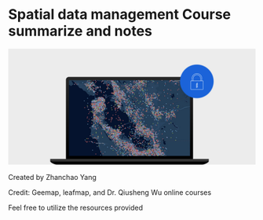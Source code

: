 # Spatial data management Course summarize and notes


![](logo.jpg)


Created by Zhanchao Yang

Credit: Geemap, leafmap, and Dr. Qiusheng Wu online courses

Feel free to utilize the resources provided

